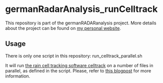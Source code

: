 # germanRadarAnalysis_runCelltrack

This repository is part of the germanRADARanalysis project. More details about the project can be found on [my personal website](https://lochbihler.nl/?page_id=302).

## Usage

There is only one script in this repository: run_celltrack_parallel.sh

It will run [the rain cell tracking software celltrack](https://github.com/lochbika/celltrack) on a number of files in parallel, as defined in the script. Please, refer to [this blogpost](https://lochbihler.nl/apply-rain-cell-tracking-to-20-years-of-rain-radar-data-over-germany/) for more information. 
